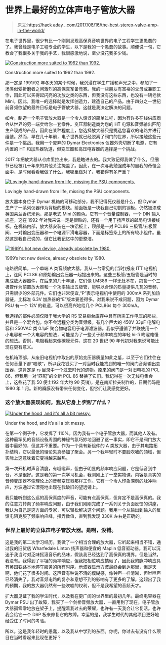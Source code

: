 # 世界上最好的立体声电子管放大器

> 原文:[https://hack aday . com/2017/08/16/the-best-stereo-valve-amp-in-the-world/](https://hackaday.com/2017/08/16/the-best-stereo-valve-amp-in-the-world/)

在电子世界里，很少有比一个刚刚发现高保真音响世界的电子工程学生更愚蠢的了。我曾经是电子工程专业的学生，以下是我的一个愚蠢的故事。顺便说一句，它教会了我很多关于我的手艺，我很感激地说，至少没花我多少钱。

[![Construction more suited to 1962 than 1992.](../Images/8aac1f5d0b18efdb782a54b3b6d07ba9.png)](https://hackaday.com/wp-content/uploads/2017/07/valve-amp-chassis.jpg)

Construction more suited to 1962 than 1992.

那一定是 1991/92 年冬天的某个时候，我沉浸在学生广播和声光之中，参加了一场类似受折磨者之间激烈的高保真军备竞赛。我的一些朋友有富裕的父母或兼职工作，因此可以买得起闪亮的功放之类的东西，但我没有这些东西，也没有一辆老款 Mini。因此，我唯一的选择就是发挥创造力，建造自己的产品。由于四分之一世纪前音频欲望的最终目标是电子管放大器，这就是我决定解决的问题。

如今，制造一个电子管放大器是一个令人惊讶的简单过程，因为有许多在线供应商会从世界的另一端卖给你一套零件。变压器制造商为您的 HT 电源和音频输出匹配生产现成的产品，因此在某种程度上，您选择放大器只是挑选您喜欢的电路并进行组装。然而，早在几十年前，电子世界就已经脱离了阀门的世界，所以接触这些元件是一个挑战。我用一个废弃的 Dymar Electronics 仪器外壳切断了电源，它有内置的 HT 和加热器轨道，但变压器和高压电容器的选择是一个挑战。

2017 年把放大器从仓库里拉出来，我是瞎进去的。我大致记得我做了什么，但细节已经被几十年来的其他关注掩盖了。因此，在一次与我勉强成年的自我的奇怪会面中，是时候看看我做了什么。我哪里做对了，我错得有多严重？

[![Lovingly hand-drawn from life, missing the PSU components.](../Images/af7c4e65c6cfe8e93c2c671cb06f9050.png)](https://hackaday.com/wp-content/uploads/2017/07/valve-amp-schematic.jpg)

Lovingly hand-drawn from life, missing the PSU components.

放大器本身位于 Dymar 机箱的可移动部分，我不记得死仪器是什么，但 Dymar 生产了一系列仪器作为背板的模块。前面板是一块我自己切割的钢板，仍然被漆成英国莱兰香槟米色，那是老式 Mini 的颜色。它有一个音量控制器，一个 DIN 输入插座，这在 1992 年对我来说一定是很酷的，还有一个用于扬声器的邮局电话接线板。在机箱内部，放大器安装在一块铝板上，顶部是一对 PCL86 三极管/五极管阀、一对输出变压器和一个电源平滑电容器，下面是标签条上的所有较小组件。虽然这是我自己说的，但它比我记忆中的更整洁。

[![1969's hot new device, already obsolete by 1980.](../Images/6c2dfdcde2e4b3ae2ad9c4d550e2320b.png)](https://hackaday.com/wp-content/uploads/2017/07/valve-amp-pcl86.jpg)

1969’s hot new device, already obsolete by 1980.

电路很简单，一个单端 A 类音频放大器，我从一台常见的(当时)报废 ITT 电视机上，连同 PCL86 和原始输出变压器一起提出来的。这些三极管/五极管是当时的集成放大器器件，在后来的几十年里，它们像 LM386 一样无处不在，包含一个三极管作为前置放大器和一个功率输出五极管，能够以合理的质量提供几瓦的音频，只需很少的外部元件。它们也非常便宜,“P”表示电视机中使用的 300mA 系列加热器链，比标准 6.3V 加热器的“E”版本要差得多。对我来说不成问题，因为 Dymar PSU 有一个 12V 的轨道，可以很高兴地给几个 PCL86s 每个 300mA。

我选择的部件必须仅限于我大学的 RS 交易柜台库存中具有所需工作电压的那些，并且是一个混合包，你不会远程分类为音频级。有几个巨大的 450V 33μF 电解电容和 250VAC 类 0.1μF 聚合物电容用于电源滤波器。我似乎遵循了并联使用一个小电容和一个大电容的想法，可能是为了一些关于频率响应的年轻 hi-fi 晦涩难懂的想法。否则，电阻看起来像碳膜元件，这在 20 世纪 90 年代初对我来说可能比现在更有意义。

在机箱顶部，从废旧电视机中取出的原始变压器质量如此之低，以至于它们往往在任何音量下都“唱歌”，所以我花钱买了一对当时我能找到的唯一的阀门音频输出变压器，这肯定是 rs 目录中一个过去时代的遗物。原来的阀门是一对旧电视的 PCL 86，但我用一对“匹配”的全新 PCL 86 替换了它们。我记得在一次无线电集会上，这些花了我 50 便士(92 年大约 90 英镑)，是在南斯拉夫制作的，日期代码是 1980 年 1 月。新的瓣膜没有带来任何变化，但它们让我感觉更好。

### 这个放大器表现如何，我从它身上*学到了什么*？

[![Under the hood, and it's all a bit messy.](../Images/e0ea418448af5c6fb4918a2dc8f91c0f.png)](https://hackaday.com/wp-content/uploads/2017/07/valve-amp-underside.jpg)

Under the hood, and it’s all a bit messy.

在第一个例子中，它发挥了 110%，因为我有一个电子管放大器，而其他人没有。这种最罕见的音频设备周围的神秘气氛巧妙地回避了这一事实，即它不是阀门放大器中最好的，但这并不重要。作为一个具有新组件的 A 类放大器，由于其电路拓扑结构，它以最低的理论失真参加了聚会。另一个我年轻时不要脸吹嘘的领域，但实际上这意味着它变得越来越热。

第一次开机时声音清脆，有咝咝声，但由于明显的频率响应问题，它是低音到中音，不是很好。这是我的第一次学习机会，我刚刚上了一堂实物课，内容是真实的音频变压器不像理论上的音频变压器那样工作。它有一个令人印象深刻的脉冲响应，方波通过它漂亮地出现在我破旧的望远镜上。

我只能听到这么远的高保真度的声音，可能有点高保真，但肯定不是高保真的。我的注意力转向了频率响应问题，由于我们刚刚完成了一系列关于负面反馈的讲座，我认为自己是这方面的专家，可以轻松解决这个问题。我用一个从输出到输入的反馈电阻克服了频率响应峰，摆弄数值，直到我发现 330K 左右是正确的。

### 世界上最好的立体声电子管放大器。是啊，没错。

这是我的第二次学习经历。我做了一个相当合理的放大器，它听起来相当不错，通过我的旧货店 Wharfedale Linton 扬声器和便宜的 Maplin 低音驱动器。我可以沉迷于我当时对乏味摇滚音乐的品味，假装我已经达到了高保真的境界。但是当然，我没有。我得到了平坦的频率响应，但我把相位响应搞砸了，因此我的脉冲响应具有英国铁路本地停车服务的所有时序。示波器显示方波最终会到达那里，但是天啊，他们花了很多时间。这声音有种说不清的模糊感，像钟声一样清晰，但咝咝声已经消失了。我对音频电路的复杂和意想不到的影响有了更多的了解，这超出了我的预期，我的放大器仍然有一些吹嘘的权利，但不是我希望的音频天才。

扩大器见证了我的学生时代，以及我在更广阔的世界里的最初几年。最终电容器在 Dymar PSU 出了故障，我买了一个剑桥音频放大器，一直用到了现在。电子管放大器孤零零地放在架子上，提醒着我过去的荣耀，也许有一天我会让它复活。也许我会给它一个 DSP 板来修复它的故障。幸运的是，我学生时代的其他项目更好地经受住了时间的考验。

所以。这是我年轻时的愚蠢，以及我从中学到的东西。你呢，你过去有没有什么项目在当时看起来比现在更好？